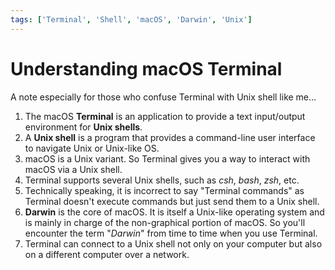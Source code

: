 ```yaml
---
tags: ['Terminal', 'Shell', 'macOS', 'Darwin', 'Unix']
---
```

# Understanding macOS Terminal
A note especially for those who confuse Terminal with Unix shell like me...

1. The macOS **Terminal** is an application to provide a text input/output environment for **Unix shells**. <br>
1. A **Unix shell** is a program that provides a command-line user interface to navigate Unix or Unix-like OS.
1. macOS is a Unix variant. So Terminal gives you a way to interact with macOS via a Unix shell.
1. Terminal supports several Unix shells, such as *csh*, *bash*, *zsh*, etc.
1. Technically speaking, it is incorrect to say "Terminal commands" as Terminal doesn't execute commands but just send them to a Unix shell. 
1. **Darwin** is the core of macOS. It is itself a Unix-like operating system and is mainly in charge of the non-graphical portion of macOS. So you'll encounter the term "*Darwin*" from time to time when you use Terminal.
1. Terminal can connect to a Unix shell not only on your computer but also on a different computer over a network.  